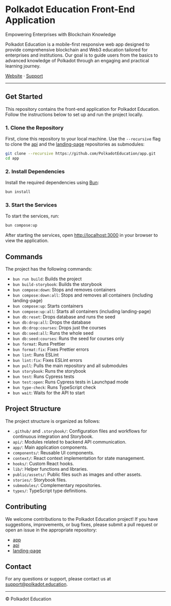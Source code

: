 # Polkadot Education Front-End Application

Empowering Enterprises with Blockchain Knowledge

Polkadot Education is a mobile-first responsive web app designed to provide comprehensive blockchain and Web3 education tailored for enterprises and institutions. Our goal is to guide users from the basics to advanced knowledge of Polkadot through an engaging and practical learning journey.

[Website](https://polkadot.education) · [Support](mailto:support@polkadot.education)

---

## Get Started

This repository contains the front-end application for Polkadot Education. Follow the instructions below to set up and run the project locally.

### 1. Clone the Repository

First, clone this repository to your local machine.
Use the `--recursive` flag to clone the [api](https://github.com/PolkadotEducation/api) and the [landing-page](https://github.com/PolkadotEducation/landing-page) repositories as submodules:

```bash
git clone --recursive https://github.com/PolkadotEducation/app.git
cd app
```

### 2. Install Dependencies

Install the required dependencies using [Bun](https://bun.sh/):

```bash
bun install
```

### 3. Start the Services

To start the services, run:
```bash
bun compose:up
```

After starting the services, open [http://localhost:3000](http://localhost:3000) in your browser to view the application.

## Commands

The project has the following commands:

- `bun run build`: Builds the project
- `bun build-storybook`: Builds the storybook
- `bun compose:down`: Stops and removes containers
- `bun compose:down:all`: Stops and removes all containers (including landing-page)
- `bun compose:up`: Starts containers
- `bun compose:up:all`: Starts all containers (including landing-page)
- `bun db:reset`: Drops database and runs the seed
- `bun db:drop:all`: Drops the database
- `bun db:drop:courses`: Drops just the courses
- `bun db:seed:all`: Runs the whole seed
- `bun db:seed:courses`: Runs the seed for courses only
- `bun format`: Runs Prettier
- `bun format:fix`: Fixes Prettier errors
- `bun lint`: Runs ESLint
- `bun lint:fix`: Fixes ESLint errors
- `bun pull`: Pulls the main repository and all submodules
- `bun storybook`: Runs the storybook
- `bun test`: Runs Cypress tests
- `bun test:open`: Runs Cypress tests in Launchpad mode
- `bun type-check`: Runs TypeScript check
- `bun wait`: Waits for the API to start

## Project Structure

The project structure is organized as follows:

- `.github/` and `.storybook/`: Configuration files and workflows for continuous integration and Storybook.
- `api/`: Modules related to backend API communication.
- `app/`: Main application components.
- `components/`: Reusable UI components.
- `context/`: React context implementation for state management.
- `hooks/`: Custom React hooks.
- `lib/`: Helper functions and libraries.
- `public/assets/`: Public files such as images and other assets.
- `stories/`: Storybook files.
- `submodules/`: Complementary repositories.
- `types/`: TypeScript type definitions.

## Contributing

We welcome contributions to the Polkadot Education project! If you have suggestions, improvements, or bug fixes, please submit a pull request or open an issue in the appropriate repository:

- [app](https://github.com/PolkadotEducation/app/issues)
- [api](https://github.com/PolkadotEducation/api/issues)
- [landing-page](https://github.com/PolkadotEducation/landing-page/issues)

## Contact

For any questions or support, please contact us at [support@polkadot.education](mailto:support@polkadot.education).

---

© Polkadot Education
